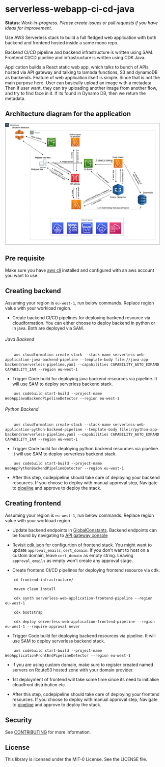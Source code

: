 # serverless-webapp-ci-cd-java

__Status__: _Work-in-progress. Please create issues or pull requests if you have ideas for improvement._

Use AWS Serverless stack to build a full fledged web application with both
backend and frontend hosted inside a same mono repo.

Backend CI/CD pipeline and backend infrastructure is written using SAM.
Frontend CI/CD pipeline and infrastructure is written using CDK Java.

Application builds a React static web app, which talks to bunch of APIs hosted via API gateway and talking to 
lambda functions, S3 and dynamoDB as backends. Feature of web application itself is simple. Since that is not the main 
purpose here.  User can basically upload an image with a metadata. Then if user want, they can try uploading 
another image from another flow, and try to find face in it. If its found in Dynamo DB, then
we return the metadata. 

## Architecture diagram for the application

![Architecture Diagram](frontend/public/serverless-webapp-mono-repo-ci-cd-java.png)

## Pre requisite

Make sure you have [aws cli](https://github.com/aws/aws-cli#getting-started) installed and configured with an aws account you want to use.


## Creating backend

Assuming your region is `eu-west-1`, run below commands. Replace region value with your workload region.

- Create backend CI/CD pipelines for deploying backend resource via cloudformation.  You can either choose 
to deploy backend in python or in java. Both are deployed via SAM.

###### Java Backend
```
    aws cloudformation create-stack --stack-name serverless-web-application-java-backend-pipeline --template-body file://java-app-backend/serverless-pipeline.yaml --capabilities CAPABILITY_AUTO_EXPAND CAPABILITY_IAM --region eu-west-1
```

- Trigger Code build for deploying java backend resources via pipeline. It will use SAM to deploy serverless backend stack.

```
    aws codebuild start-build --project-name WebAppJavaBackendPipelineDetector --region eu-west-1
``` 

###### Python Backend
```
    aws cloudformation create-stack --stack-name serverless-web-application-python-backend-pipeline --template-body file://python-app-backend/serverless-pipeline.yaml --capabilities CAPABILITY_AUTO_EXPAND CAPABILITY_IAM --region eu-west-1
```

- Trigger Code build for deploying python backend resources via pipeline. It will use SAM to deploy serverless backend stack.

```
    aws codebuild start-build --project-name WebAppPythonBackendPipelineDetector --region eu-west-1
``` 

- After this step, codepipeline should take care of deploying your backend resources. If you choose to deploy with manual approval step, Navigate to [pipeline](https://eu-west-1.console.aws.amazon.com/codesuite/codepipeline/pipelines/WebApplicationBackendPipeline/view?region=eu-west-1) 
and approve to deploy the stack.


## Creating frontend

Assuming your region is `eu-west-1`, run below commands. Replace region value with your workload region.

- Update backend endpoints in [GlobalConstants](frontend/src/GlobalConstants.ts). Backend endpoints can be found 
by navigating to [API gateway console](https://eu-west-1.console.aws.amazon.com/apigateway/main/apis?region=eu-west-1)

- Revisit [cdk.json](frontend-infrastructure/cdk.json) for configurtion of frontend stack. 
You might want to update `approval_emails`, `cert_domain`. If you don't want to host on a custom domain, 
leave `cert_domain` as empty string. Leaving `approval_emails` as empty won't create any approval stage.

- Create frontend CI/CD pipelines for deploying frontend resource via cdk. 

```
    cd frontend-infrastructure/
```
```  
    maven clean install
```
```
    cdk synth serverless-web-application-frontend-pipeline --region eu-west-1
```
```
    cdk bootstrap
```
```
    cdk deploy serverless-web-application-frontend-pipeline --region eu-west-1 --require-approval never
```

- Trigger Code build for deploying backend resources via pipeline. It will use SAM to deploy serverless backend stack.

```
    aws codebuild start-build --project-name WebApplicationFrontEndPipelineDetector --region eu-west-1
``` 

- If you are using custom domain, make sure to register created named servers on Route53 hosted zone with your domain 
provider.  

- 1st deployment of frontend will take some time since its need to initialise cloudfront distribution etc.

- After this step, codepipeline should take care of deploying your frontend resources. If you choose to deploy with manual approval step, Navigate to [pipeline](https://eu-west-1.console.aws.amazon.com/codesuite/codepipeline/pipelines/WebApplicationBackendPipeline/view?region=eu-west-1) 
and approve to deploy the stack.


## Security

See [CONTRIBUTING](CONTRIBUTING.md#security-issue-notifications) for more information.

## License

This library is licensed under the MIT-0 License. See the LICENSE file.

